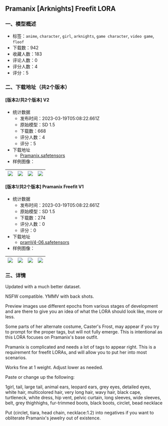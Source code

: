 ## Pramanix [Arknights] Freefit LORA
### 一、模型概述

- 标签：`anime`, `character`, `girl`, `arknights`, `game character`, `video game`, `floof`
- 下载数：942
- 收藏人数：183
- 评论人数：0
- 评分人数：4
- 评分：5

### 二、下载地址（共2个版本）

#### [版本2/共2个版本] V2

- 统计数据
  - 发布时间：2023-03-19T05:08:22.661Z
  - 原始模型：SD 1.5
  - 下载数：668
  - 评分人数：4
  - 评分：5
- 下载地址
  - [Pramanix.safetensors](https://civitai.com/api/download/models/21495)
- 样例图像：

| <img src="https://image.civitai.com/xG1nkqKTMzGDvpLrqFT7WA/99562373-37d4-47ff-e433-81bc12d2f300/width=450/240148.jpeg" /> | <img src="https://image.civitai.com/xG1nkqKTMzGDvpLrqFT7WA/c3c875d6-be67-4273-cad4-825a90b27f00/width=450/228312.jpeg" /> | <img src="https://image.civitai.com/xG1nkqKTMzGDvpLrqFT7WA/48cb9ae0-71b5-418f-e4d8-b1e8289aee00/width=450/228313.jpeg" /> | <img src="https://image.civitai.com/xG1nkqKTMzGDvpLrqFT7WA/c5b4f89a-f05a-44b2-1bdc-c08cfc05fd00/width=450/228311.jpeg" /> |
| ---- | ---- | ---- | ---- |

#### [版本1/共2个版本] Pramanix Freefit V1

- 统计数据
  - 发布时间：2023-03-19T05:08:22.661Z
  - 原始模型：SD 1.5
  - 下载数：274
  - 评分人数：0
  - 评分：0
- 下载地址
  - [pramV4-06.safetensors](https://civitai.com/api/download/models/17023)
- 样例图像：

| <img src="https://image.civitai.com/xG1nkqKTMzGDvpLrqFT7WA/e2fc6719-6490-4ade-1973-eb5ae24bf800/width=450/172338.jpeg" /> | <img src="https://image.civitai.com/xG1nkqKTMzGDvpLrqFT7WA/a9dfdcef-57ee-4246-7b41-28887f3d5200/width=450/172348.jpeg" /> | <img src="https://image.civitai.com/xG1nkqKTMzGDvpLrqFT7WA/f026108c-ced1-4f1b-e4b3-1c89ddfabe00/width=450/172347.jpeg" /> | <img src="https://image.civitai.com/xG1nkqKTMzGDvpLrqFT7WA/b957b362-e93e-4881-74cd-751f72fe1800/width=450/172346.jpeg" /> |
| ---- | ---- | ---- | ---- |


### 三、详情
<p>Updated with a much better dataset.</p><p>NSFW compatible. YMMV with back shots.</p><p></p><p>Preview images use different epochs from various stages of development and are there to give you an idea of what the LORA should look like, more or less.</p><p></p><p>Some parts of her alternate costume, Caster's Frost, may appear if you try to prompt for the proper tags, but will not fully emerge. This is intentional as this LORA focuses on Pramanix's base outfit.</p><p></p><p>Pramanix is complicated and needs a lot of tags to appear right. This is a requirement for freefit LORAs, and will allow you to put her into most scenarios.</p><p></p><p>Works fine at 1 weight. Adjust lower as needed.</p><p></p><p>Paste or change up the following:</p><p>1girl, tail, large tail, animal ears, leopard ears, grey eyes, detailed eyes, white hair, multicolored hair, very long hair, wavy hair, black cape, turtleneck, white dress, hip vent, pelvic curtain, long sleeves, wide sleeves, belt, grey thighhighs, fur-trimmed boots, black boots, circlet, bead necklace</p><p></p><p>Put (circlet, tiara, head chain, necklace:1.2) into negatives if you want to obliterate Pramanix's jewelry out of existence.</p><p></p>